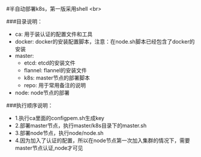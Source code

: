 #半自动部署k8s，第一版采用shell \<br>

###目录说明：
* ca: 用于装认证的配置文件和工具
* docker: docker的安装配置脚本，注意：在node.sh脚本已经包含了docker的安装
* master:
	* etcd: etcd的安装文件
	* flannel: flannel的安装文件
	* k8s: master节点的部署脚本
	* repo: 用于常用备注的说明
* node: node节点的部署 
	

###执行顺序说明：
* 1.执行ca里面的configpem.sh生成key
* 2.部署master节点，执行master/k8s目录下的master.sh
* 3.部署node节点，执行node/node.sh
* 4.因为加入了认证的配置，所以在node节点第一次加入集群的情况下，需要master节点认证,node才可见